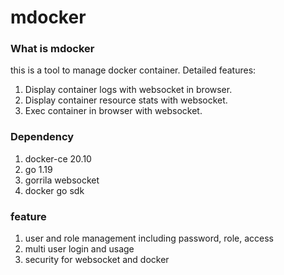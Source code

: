 # mdocker

### What is mdocker
this is a tool to manage docker container. Detailed features:
1. Display container logs with websocket in browser.
2. Display container resource stats with websocket.
3. Exec container in browser with websocket.

### Dependency
1. docker-ce 20.10
2. go 1.19
3. gorrila websocket
4. docker go sdk



### feature
1. user and role management including password, role, access
2. multi user login and usage
3. security for websocket and docker

















